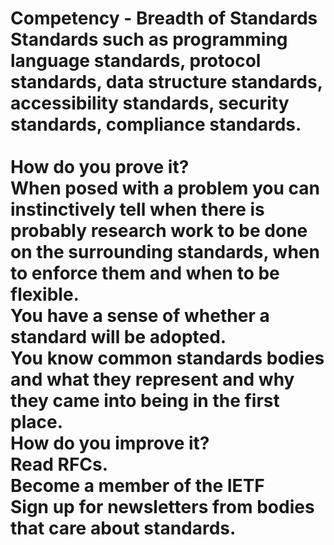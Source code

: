 # Competency - Breadth of Standards<br />Standards such as programming language standards, protocol standards, data structure standards, accessibility standards, security standards, compliance standards.<br /><br />How do you prove it?<br />When posed with a problem you can instinctively tell when there is probably research work to be done on the surrounding standards, when to enforce them and when to be flexible.<br />You have a sense of whether a standard will be adopted.<br />You know common standards bodies and what they represent and why they came into being in the first place.<br />How do you improve it?<br />Read RFCs.<br />Become a member of the IETF<br />Sign up for newsletters from bodies that care about standards.<br /><br />